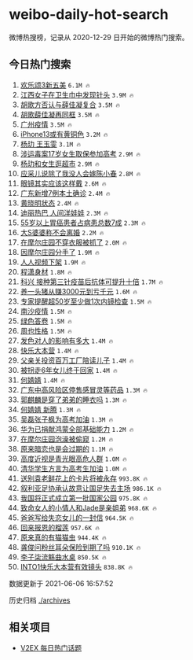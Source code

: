 # weibo-daily-hot-search

微博热搜榜，记录从 2020-12-29 日开始的微博热门搜索。

## 今日热门搜索

<!-- BEGIN -->

1. [欢乐颂3新五美](https://s.weibo.com/weibo?q=%23%E6%AC%A2%E4%B9%90%E9%A2%823%E6%96%B0%E4%BA%94%E7%BE%8E%23&Refer=top) `6.1M 🔥`
1. [江西女子在卫生巾中发现针头](https://s.weibo.com/weibo?q=%23%E6%B1%9F%E8%A5%BF%E5%A5%B3%E5%AD%90%E5%9C%A8%E5%8D%AB%E7%94%9F%E5%B7%BE%E4%B8%AD%E5%8F%91%E7%8E%B0%E9%92%88%E5%A4%B4%23&Refer=top) `3.9M 🔥`
1. [胡歌方否认与薛佳凝复合](https://s.weibo.com/weibo?q=%23%E8%83%A1%E6%AD%8C%E6%96%B9%E5%90%A6%E8%AE%A4%E4%B8%8E%E8%96%9B%E4%BD%B3%E5%87%9D%E5%A4%8D%E5%90%88%23&Refer=top) `3.5M 🔥`
1. [胡歌薛佳凝再同框](https://s.weibo.com/weibo?q=%23%E8%83%A1%E6%AD%8C%E8%96%9B%E4%BD%B3%E5%87%9D%E5%86%8D%E5%90%8C%E6%A1%86%23&Refer=top) `3.5M 🔥`
1. [广州疫情](https://s.weibo.com/weibo?q=%23%E5%B9%BF%E5%B7%9E%E7%96%AB%E6%83%85%23&Refer=top) `3.5M 🔥`
1. [iPhone13或有黄铜色](https://s.weibo.com/weibo?q=%23iPhone13%E6%88%96%E6%9C%89%E9%BB%84%E9%93%9C%E8%89%B2%23&Refer=top) `3.2M 🔥`
1. [杨玏 王玉雯](https://s.weibo.com/weibo?q=%E6%9D%A8%E7%8E%8F%20%E7%8E%8B%E7%8E%89%E9%9B%AF&Refer=top) `3.1M 🔥`
1. [涉运毒案17岁女生取保参加高考](https://s.weibo.com/weibo?q=%23%E6%B6%89%E8%BF%90%E6%AF%92%E6%A1%8817%E5%B2%81%E5%A5%B3%E7%94%9F%E5%8F%96%E4%BF%9D%E5%8F%82%E5%8A%A0%E9%AB%98%E8%80%83%23&Refer=top) `2.9M 🔥`
1. [杨玏和女生逛超市](https://s.weibo.com/weibo?q=%23%E6%9D%A8%E7%8E%8F%E5%92%8C%E5%A5%B3%E7%94%9F%E9%80%9B%E8%B6%85%E5%B8%82%23&Refer=top) `2.9M 🔥`
1. [应采儿说除了我没人会嫁陈小春](https://s.weibo.com/weibo?q=%23%E5%BA%94%E9%87%87%E5%84%BF%E8%AF%B4%E9%99%A4%E4%BA%86%E6%88%91%E6%B2%A1%E4%BA%BA%E4%BC%9A%E5%AB%81%E9%99%88%E5%B0%8F%E6%98%A5%23&Refer=top) `2.8M 🔥`
1. [眼镜其实应该这样戴](https://s.weibo.com/weibo?q=%23%E7%9C%BC%E9%95%9C%E5%85%B6%E5%AE%9E%E5%BA%94%E8%AF%A5%E8%BF%99%E6%A0%B7%E6%88%B4%23&Refer=top) `2.6M 🔥`
1. [广东新增7例本土确诊](https://s.weibo.com/weibo?q=%23%E5%B9%BF%E4%B8%9C%E6%96%B0%E5%A2%9E7%E4%BE%8B%E6%9C%AC%E5%9C%9F%E7%A1%AE%E8%AF%8A%23&Refer=top) `2.4M 🔥`
1. [黄晓明状态](https://s.weibo.com/weibo?q=%23%E9%BB%84%E6%99%93%E6%98%8E%E7%8A%B6%E6%80%81%23&Refer=top) `2.4M 🔥`
1. [迪丽热巴 人间洋娃娃](https://s.weibo.com/weibo?q=%E8%BF%AA%E4%B8%BD%E7%83%AD%E5%B7%B4%20%E4%BA%BA%E9%97%B4%E6%B4%8B%E5%A8%83%E5%A8%83&Refer=top) `2.3M 🔥`
1. [55岁以上胃癌患者占病患总数7成](https://s.weibo.com/weibo?q=%2355%E5%B2%81%E4%BB%A5%E4%B8%8A%E8%83%83%E7%99%8C%E6%82%A3%E8%80%85%E5%8D%A0%E7%97%85%E6%82%A3%E6%80%BB%E6%95%B07%E6%88%90%23&Refer=top) `2.3M 🔥`
1. [大S婆婆称不会离婚](https://s.weibo.com/weibo?q=%23%E5%A4%A7S%E5%A9%86%E5%A9%86%E7%A7%B0%E4%B8%8D%E4%BC%9A%E7%A6%BB%E5%A9%9A%23&Refer=top) `2.2M 🔥`
1. [在摩尔庄园不穿衣服被抓了](https://s.weibo.com/weibo?q=%23%E5%9C%A8%E6%91%A9%E5%B0%94%E5%BA%84%E5%9B%AD%E4%B8%8D%E7%A9%BF%E8%A1%A3%E6%9C%8D%E8%A2%AB%E6%8A%93%E4%BA%86%23&Refer=top) `2.0M 🔥`
1. [因摩尔庄园分手了](https://s.weibo.com/weibo?q=%23%E5%9B%A0%E6%91%A9%E5%B0%94%E5%BA%84%E5%9B%AD%E5%88%86%E6%89%8B%E4%BA%86%23&Refer=top) `1.9M 🔥`
1. [人人视频下架](https://s.weibo.com/weibo?q=%23%E4%BA%BA%E4%BA%BA%E8%A7%86%E9%A2%91%E4%B8%8B%E6%9E%B6%23&Refer=top) `1.9M 🔥`
1. [程潇身材](https://s.weibo.com/weibo?q=%23%E7%A8%8B%E6%BD%87%E8%BA%AB%E6%9D%90%23&Refer=top) `1.8M 🔥`
1. [科兴 接种第三针疫苗后抗体可提升十倍](https://s.weibo.com/weibo?q=%E7%A7%91%E5%85%B4%20%E6%8E%A5%E7%A7%8D%E7%AC%AC%E4%B8%89%E9%92%88%E7%96%AB%E8%8B%97%E5%90%8E%E6%8A%97%E4%BD%93%E5%8F%AF%E6%8F%90%E5%8D%87%E5%8D%81%E5%80%8D&Refer=top) `1.7M 🔥`
1. [养一头猪从赚3000元到亏千元](https://s.weibo.com/weibo?q=%23%E5%85%BB%E4%B8%80%E5%A4%B4%E7%8C%AA%E4%BB%8E%E8%B5%9A3000%E5%85%83%E5%88%B0%E4%BA%8F%E5%8D%83%E5%85%83%23&Refer=top) `1.6M 🔥`
1. [专家提醒超50岁至少做1次内镜检查](https://s.weibo.com/weibo?q=%23%E4%B8%93%E5%AE%B6%E6%8F%90%E9%86%92%E8%B6%8550%E5%B2%81%E8%87%B3%E5%B0%91%E5%81%9A1%E6%AC%A1%E5%86%85%E9%95%9C%E6%A3%80%E6%9F%A5%23&Refer=top) `1.5M 🔥`
1. [南沙疫情](https://s.weibo.com/weibo?q=%23%E5%8D%97%E6%B2%99%E7%96%AB%E6%83%85%23&Refer=top) `1.5M 🔥`
1. [绿色答卷](https://s.weibo.com/weibo?q=%23%E7%BB%BF%E8%89%B2%E7%AD%94%E5%8D%B7%23&Refer=top) `1.5M 🔥`
1. [周也性格](https://s.weibo.com/weibo?q=%23%E5%91%A8%E4%B9%9F%E6%80%A7%E6%A0%BC%23&Refer=top) `1.5M 🔥`
1. [发色对人的影响有多大](https://s.weibo.com/weibo?q=%23%E5%8F%91%E8%89%B2%E5%AF%B9%E4%BA%BA%E7%9A%84%E5%BD%B1%E5%93%8D%E6%9C%89%E5%A4%9A%E5%A4%A7%23&Refer=top) `1.4M 🔥`
1. [快乐大本营](https://s.weibo.com/weibo?q=%E5%BF%AB%E4%B9%90%E5%A4%A7%E6%9C%AC%E8%90%A5&Refer=top) `1.4M 🔥`
1. [父亲关投资百万工厂陪读儿子](https://s.weibo.com/weibo?q=%23%E7%88%B6%E4%BA%B2%E5%85%B3%E6%8A%95%E8%B5%84%E7%99%BE%E4%B8%87%E5%B7%A5%E5%8E%82%E9%99%AA%E8%AF%BB%E5%84%BF%E5%AD%90%23&Refer=top) `1.4M 🔥`
1. [被拐走6年女儿终于回家](https://s.weibo.com/weibo?q=%23%E8%A2%AB%E6%8B%90%E8%B5%B06%E5%B9%B4%E5%A5%B3%E5%84%BF%E7%BB%88%E4%BA%8E%E5%9B%9E%E5%AE%B6%23&Refer=top) `1.4M 🔥`
1. [何婧婧](https://s.weibo.com/weibo?q=%23%E4%BD%95%E5%A9%A7%E5%A9%A7%23&Refer=top) `1.4M 🔥`
1. [广东中高风险区停售感冒灵等药品](https://s.weibo.com/weibo?q=%23%E5%B9%BF%E4%B8%9C%E4%B8%AD%E9%AB%98%E9%A3%8E%E9%99%A9%E5%8C%BA%E5%81%9C%E5%94%AE%E6%84%9F%E5%86%92%E7%81%B5%E7%AD%89%E8%8D%AF%E5%93%81%23&Refer=top) `1.3M 🔥`
1. [郭麒麟是穿了弟弟的睡衣吗](https://s.weibo.com/weibo?q=%23%E9%83%AD%E9%BA%92%E9%BA%9F%E6%98%AF%E7%A9%BF%E4%BA%86%E5%BC%9F%E5%BC%9F%E7%9A%84%E7%9D%A1%E8%A1%A3%E5%90%97%23&Refer=top) `1.3M 🔥`
1. [何婧婧 新腾](https://s.weibo.com/weibo?q=%E4%BD%95%E5%A9%A7%E5%A9%A7%20%E6%96%B0%E8%85%BE&Refer=top) `1.3M 🔥`
1. [吴磊张子枫为高考加油](https://s.weibo.com/weibo?q=%23%E5%90%B4%E7%A3%8A%E5%BC%A0%E5%AD%90%E6%9E%AB%E4%B8%BA%E9%AB%98%E8%80%83%E5%8A%A0%E6%B2%B9%23&Refer=top) `1.3M 🔥`
1. [华为已捐献鸿蒙全部基础能力](https://s.weibo.com/weibo?q=%23%E5%8D%8E%E4%B8%BA%E5%B7%B2%E6%8D%90%E7%8C%AE%E9%B8%BF%E8%92%99%E5%85%A8%E9%83%A8%E5%9F%BA%E7%A1%80%E8%83%BD%E5%8A%9B%23&Refer=top) `1.2M 🔥`
1. [在摩尔庄园泡澡被偷窥](https://s.weibo.com/weibo?q=%23%E5%9C%A8%E6%91%A9%E5%B0%94%E5%BA%84%E5%9B%AD%E6%B3%A1%E6%BE%A1%E8%A2%AB%E5%81%B7%E7%AA%A5%23&Refer=top) `1.2M 🔥`
1. [原来暗恋也是会过期的](https://s.weibo.com/weibo?q=%23%E5%8E%9F%E6%9D%A5%E6%9A%97%E6%81%8B%E4%B9%9F%E6%98%AF%E4%BC%9A%E8%BF%87%E6%9C%9F%E7%9A%84%23&Refer=top) `1.1M 🔥`
1. [高度近视是青光眼高危人群](https://s.weibo.com/weibo?q=%23%E9%AB%98%E5%BA%A6%E8%BF%91%E8%A7%86%E6%98%AF%E9%9D%92%E5%85%89%E7%9C%BC%E9%AB%98%E5%8D%B1%E4%BA%BA%E7%BE%A4%23&Refer=top) `1.0M 🔥`
1. [清华学生方言为高考生加油](https://s.weibo.com/weibo?q=%23%E6%B8%85%E5%8D%8E%E5%AD%A6%E7%94%9F%E6%96%B9%E8%A8%80%E4%B8%BA%E9%AB%98%E8%80%83%E7%94%9F%E5%8A%A0%E6%B2%B9%23&Refer=top) `1.0M 🔥`
1. [送别袁老鲜花上的卡片将被永存](https://s.weibo.com/weibo?q=%23%E9%80%81%E5%88%AB%E8%A2%81%E8%80%81%E9%B2%9C%E8%8A%B1%E4%B8%8A%E7%9A%84%E5%8D%A1%E7%89%87%E5%B0%86%E8%A2%AB%E6%B0%B8%E5%AD%98%23&Refer=top) `993.8K 🔥`
1. [叙利亚足协承认故意让国足失去主场](https://s.weibo.com/weibo?q=%23%E5%8F%99%E5%88%A9%E4%BA%9A%E8%B6%B3%E5%8D%8F%E6%89%BF%E8%AE%A4%E6%95%85%E6%84%8F%E8%AE%A9%E5%9B%BD%E8%B6%B3%E5%A4%B1%E5%8E%BB%E4%B8%BB%E5%9C%BA%23&Refer=top) `986.1K 🔥`
1. [我国将正式成立第一批国家公园](https://s.weibo.com/weibo?q=%23%E6%88%91%E5%9B%BD%E5%B0%86%E6%AD%A3%E5%BC%8F%E6%88%90%E7%AB%8B%E7%AC%AC%E4%B8%80%E6%89%B9%E5%9B%BD%E5%AE%B6%E5%85%AC%E5%9B%AD%23&Refer=top) `975.8K 🔥`
1. [致命女人的小情人和Jade是亲姐弟](https://s.weibo.com/weibo?q=%23%E8%87%B4%E5%91%BD%E5%A5%B3%E4%BA%BA%E7%9A%84%E5%B0%8F%E6%83%85%E4%BA%BA%E5%92%8CJade%E6%98%AF%E4%BA%B2%E5%A7%90%E5%BC%9F%23&Refer=top) `968.6K 🔥`
1. [爸爸写给失恋女儿的一封信](https://s.weibo.com/weibo?q=%23%E7%88%B8%E7%88%B8%E5%86%99%E7%BB%99%E5%A4%B1%E6%81%8B%E5%A5%B3%E5%84%BF%E7%9A%84%E4%B8%80%E5%B0%81%E4%BF%A1%23&Refer=top) `964.5K 🔥`
1. [回来报恩的榴莲](https://s.weibo.com/weibo?q=%23%E5%9B%9E%E6%9D%A5%E6%8A%A5%E6%81%A9%E7%9A%84%E6%A6%B4%E8%8E%B2%23&Refer=top) `957.6K 🔥`
1. [原来真的有猫猫虫](https://s.weibo.com/weibo?q=%23%E5%8E%9F%E6%9D%A5%E7%9C%9F%E7%9A%84%E6%9C%89%E7%8C%AB%E7%8C%AB%E8%99%AB%23&Refer=top) `944.4K 🔥`
1. [龚俊问粉丝耳朵保险到期了吗](https://s.weibo.com/weibo?q=%23%E9%BE%9A%E4%BF%8A%E9%97%AE%E7%B2%89%E4%B8%9D%E8%80%B3%E6%9C%B5%E4%BF%9D%E9%99%A9%E5%88%B0%E6%9C%9F%E4%BA%86%E5%90%97%23&Refer=top) `910.1K 🔥`
1. [李子柒流觞曲水桌](https://s.weibo.com/weibo?q=%23%E6%9D%8E%E5%AD%90%E6%9F%92%E6%B5%81%E8%A7%9E%E6%9B%B2%E6%B0%B4%E6%A1%8C%23&Refer=top) `850.5K 🔥`
1. [INTO1快乐大本营有效镜头](https://s.weibo.com/weibo?q=%23INTO1%E5%BF%AB%E4%B9%90%E5%A4%A7%E6%9C%AC%E8%90%A5%E6%9C%89%E6%95%88%E9%95%9C%E5%A4%B4%23&Refer=top) `838.8K 🔥`

数据更新于 2021-06-06 16:57:52

<!-- END -->

历史归档 [./archives](./archives)

## 相关项目

- [V2EX 每日热门话题](https://github.com/boojack/v2ex-daily-hot-topic)
